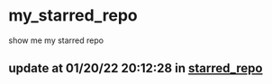 # my_starred_repo
show me my starred repo

update at 01/20/22 20:12:28 in [starred_repo](./index.html)
---

